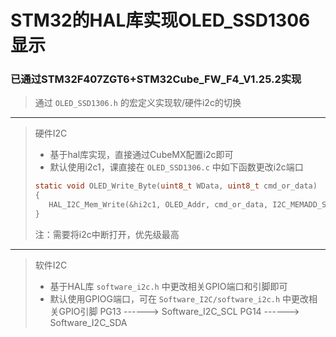 # STM32的HAL库实现OLED_SSD1306显示
### 已通过STM32F407ZGT6+STM32Cube_FW_F4_V1.25.2实现

> 通过 `OLED_SSD1306.h` 的宏定义实现软/硬件i2c的切换
---
> 硬件I2C
> - 基于hal库实现，直接通过CubeMX配置i2c即可
> - 默认使用i2c1，课直接在 `OLED_SSD1306.c` 中如下函数更改i2c端口
> ```C
> static void OLED_Write_Byte(uint8_t WData, uint8_t cmd_or_data)
> {
>    HAL_I2C_Mem_Write(&hi2c1, OLED_Addr, cmd_or_data, I2C_MEMADD_SIZE_8BIT, &WData, 1, HAL_MAX_DELAY);
> }
> ```
> 注：需要将i2c中断打开，优先级最高
---
> 软件I2C
> - 基于HAL库 `software_i2c.h` 中更改相关GPIO端口和引脚即可
> - 默认使用GPIOG端口，可在 `Software_I2C/software_i2c.h` 中更改相关GPIO引脚
> PG13 ------> Software_I2C_SCL
> PG14 ------> Software_I2C_SDA 